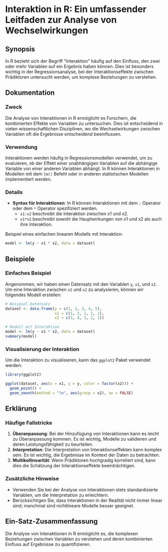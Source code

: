 <!--
Meta Description: # Interaktion in R: Ein umfassender Leitfaden zur Analyse von Wechselwirkungen ## Synopsis In R bezieht sich der Begriff "Interaktion" häufig auf den ...
Meta Keywords: die, der, interaktion, von, interaktionen
-->

# Interaktion in R: Ein umfassender Leitfaden zur Analyse von Wechselwirkungen

## Synopsis
In R bezieht sich der Begriff "Interaktion" häufig auf den Einfluss, den zwei oder mehr Variablen auf ein Ergebnis haben können. Dies ist besonders wichtig in der Regressionsanalyse, bei der Interaktionseffekte zwischen Prädiktoren untersucht werden, um komplexe Beziehungen zu verstehen.

## Dokumentation
### Zweck
Die Analyse von Interaktionen in R ermöglicht es Forschern, die kombinierten Effekte von Variablen zu untersuchen. Dies ist entscheidend in vielen wissenschaftlichen Disziplinen, wo die Wechselwirkungen zwischen Variablen oft die Ergebnisse entscheidend beeinflussen.

### Verwendung
Interaktionen werden häufig in Regressionsmodellen verwendet, um zu evaluieren, ob der Effekt einer unabhängigen Variablen auf die abhängige Variable von einer anderen Variablen abhängt. In R können Interaktionen in Modellen mit dem `lm()` Befehl oder in anderen statistischen Modellen implementiert werden.

### Details
- **Syntax für Interaktionen**: In R können Interaktionen mit dem `:` Operator oder dem `*` Operator spezifiziert werden.
  - `x1:x2` beschreibt die Interaktion zwischen x1 und x2.
  - `x1*x2` beschreibt sowohl die Hauptwirkungen von x1 und x2 als auch ihre Interaktion.

Beispiel eines einfachen linearen Modells mit Interaktion:
```R
model <- lm(y ~ x1 * x2, data = dataset)
```

## Beispiele
### Einfaches Beispiel
Angenommen, wir haben einen Datensatz mit den Variablen `y`, `x1`, und `x2`. Um eine Interaktion zwischen `x1` und `x2` zu analysieren, können wir folgendes Modell erstellen:

```R
# Beispiel Datensatz
dataset <- data.frame(y = c(1, 2, 3, 4, 5),
                      x1 = c(1, 2, 1, 2, 1),
                      x2 = c(5, 4, 3, 2, 1))

# Modell mit Interaktion
model <- lm(y ~ x1 * x2, data = dataset)
summary(model)
```

### Visualisierung der Interaktion
Um die Interaktion zu visualisieren, kann das `ggplot2` Paket verwendet werden:

```R
library(ggplot2)

ggplot(dataset, aes(x = x1, y = y, color = factor(x2))) +
  geom_point() +
  geom_smooth(method = "lm", aes(group = x2), se = FALSE)
```

## Erklärung
### Häufige Fallstricke
1. **Überanpassung**: Bei der Hinzufügung von Interaktionen kann es leicht zu Überanpassung kommen. Es ist wichtig, Modelle zu validieren und deren Leistungsfähigkeit zu beurteilen.
2. **Interpretation**: Die Interpretation von Interaktionseffekten kann komplex sein. Es ist wichtig, die Ergebnisse im Kontext der Daten zu betrachten.
3. **Multikollinearität**: Wenn Prädiktoren hochgradig korreliert sind, kann dies die Schätzung der Interaktionseffekte beeinträchtigen.

### Zusätzliche Hinweise
- Verwenden Sie bei der Analyse von Interaktionen stets standardisierte Variablen, um die Interpretation zu erleichtern.
- Berücksichtigen Sie, dass Interaktionen in der Realität nicht immer linear sind; manchmal sind nichtlineare Modelle besser geeignet.

## Ein-Satz-Zusammenfassung
Die Analyse von Interaktionen in R ermöglicht es, die komplexen Beziehungen zwischen Variablen zu verstehen und deren kombinierten Einfluss auf Ergebnisse zu quantifizieren.